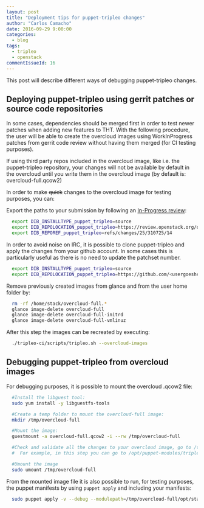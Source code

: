 ```yaml
---
layout: post
title: "Deployment tips for puppet-tripleo changes"
author: "Carlos Camacho"
date: 2016-09-29 9:00:00
categories:
  - blog
tags:
  - tripleo
  - openstack
commentIssueId: 16
---
```


This post will describe different ways of debugging puppet-tripleo changes.

## Deploying puppet-tripleo using gerrit patches or source code repositories

In some cases, dependencies should be merged first in order to test newer
patches when adding new features to THT. With the following procedure, the user
will be able to create the overcloud images using WorkInProgress patches from
gerrit code review without having them merged (for CI testing purposes).

If using third party repos included in the overcloud image, like i.e. the
puppet-tripleo repository, your changes will not be available by default in the
overcloud until you write them in the overcloud image (by default is:
overcloud-full.qcow2)

In order to make ~~quick~~ changes to the overcloud image for testing purposes, you
can:

Export the paths to your submission by following an
[In-Progress review](http://tripleo.org/developer/in_progress_review.html):

```bash
  export DIB_INSTALLTYPE_puppet_tripleo=source
  export DIB_REPOLOCATION_puppet_tripleo=https://review.openstack.org/openstack/puppet-tripleo
  export DIB_REPOREF_puppet_tripleo=refs/changes/25/310725/14
```

In order to avoid noise on IRC, it is possible to clone puppet-tripleo and
apply the changes from your github account. In some cases this is particularly
useful as there is no need to update the patchset number.

```bash
  export DIB_INSTALLTYPE_puppet_tripleo=source
  export DIB_REPOLOCATION_puppet_tripleo=https://github.com/<usergoeshere>/puppet-tripleo
```

Remove previously created images from glance and from the user home folder by:

```bash
  rm -rf /home/stack/overcloud-full.*
  glance image-delete overcloud-full
  glance image-delete overcloud-full-initrd
  glance image-delete overcloud-full-vmlinuz
```

After this step the images can be recreated by executing:

```bash
  ./tripleo-ci/scripts/tripleo.sh --overcloud-images
```

## Debugging puppet-tripleo from overcloud images

For debugging purposes, it is possible to mount the overcloud .qcow2 file:

```bash
  #Install the libguest tool:
  sudo yum install -y libguestfs-tools

  #Create a temp folder to mount the overcloud-full image:
  mkdir /tmp/overcloud-full

  #Mount the image:
  guestmount -a overcloud-full.qcow2 -i --rw /tmp/overcloud-full

  #Check and validate all the changes to your overcloud image, go to /tmp/overcloud-full:
  #  For example, in this step you can go to /opt/puppet-modules/tripleo,

  #Umount the image
  sudo umount /tmp/overcloud-full
```

From the mounted image file it is also possible to run, for testing purposes,
the puppet manifests by using `puppet apply` and including your manifests:

```bash
  sudo puppet apply -v --debug --modulepath=/tmp/overcloud-full/opt/stack/puppet-modules -e "include ::tripleo::services::time::ntp"
```
